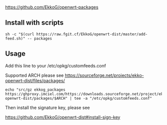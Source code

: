 https://github.com/EkkoG/openwrt-packages

## Install with scripts

```
sh -c "$(curl https://raw.fgit.cf/EkkoG/openwrt-dist/master/add-feed.sh)" -- packages
```

## Usage

Add this line to your /etc/opkg/customfeeds.conf

Supported ARCH please see https://sourceforge.net/projects/ekko-openwrt-dist/files/packages/

```
echo "src/gz ekkog_packages https://ghproxy.imciel.com/https://downloads.sourceforge.net/project/ekko-openwrt-dist/packages/$ARCH" | tee -a "/etc/opkg/customfeeds.conf"
```

Then install the signature key, please see

https://github.com/EkkoG/openwrt-dist#install-sign-key

